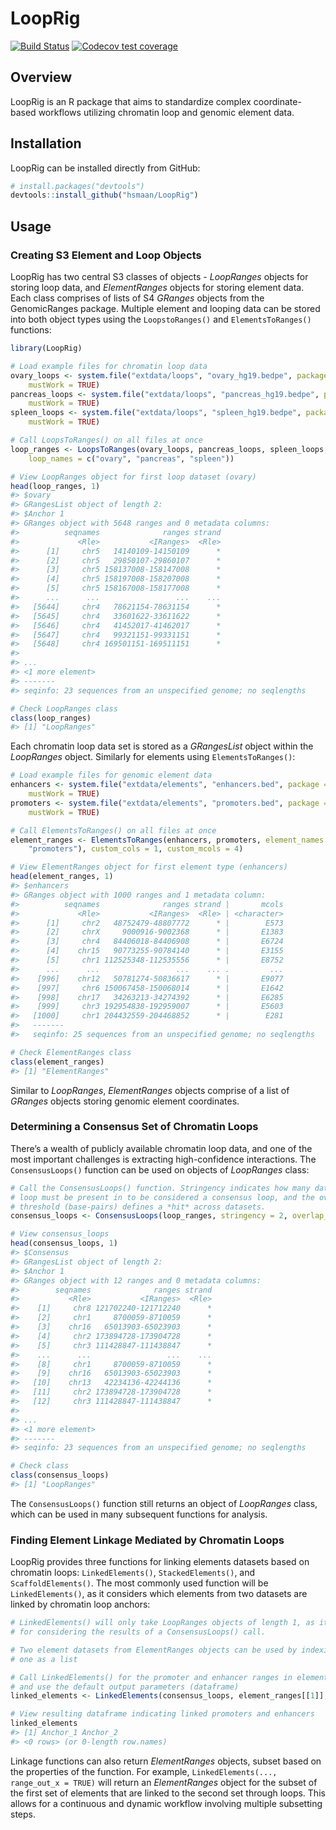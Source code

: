
<!-- README.md is generated from README.Rmd. Please edit that file -->

# LoopRig

[![Build
Status](https://travis-ci.com/hsmaan/LoopRig.svg?token=jBqxwnZzU1qwLZyzpxME&branch=master)](https://travis-ci.com/hsmaan/LoopRig)
[![Codecov test
coverage](https://codecov.io/gh/hsmaan/LoopKit/branch/master/graph/badge.svg)](https://codecov.io/gh/hsmaan/LoopKit?branch=master)

## Overview

LoopRig is an R package that aims to standardize complex
coordinate-based workflows utilizing chromatin loop and genomic element
data.

## Installation

LoopRig can be installed directly from GitHub:

``` r
# install.packages("devtools")
devtools::install_github("hsmaan/LoopRig")
```

## Usage

### Creating S3 Element and Loop Objects

LoopRig has two central S3 classes of objects - *LoopRanges* objects for
storing loop data, and *ElementRanges* objects for storing element data.
Each class comprises of lists of S4 *GRanges* objects from the
GenomicRanges package. Multiple element and looping data can be stored
into both object types using the `LoopstoRanges()` and
`ElementsToRanges()` functions:

``` r
library(LoopRig)

# Load example files for chromatin loop data
ovary_loops <- system.file("extdata/loops", "ovary_hg19.bedpe", package = "LoopRig", 
    mustWork = TRUE)
pancreas_loops <- system.file("extdata/loops", "pancreas_hg19.bedpe", package = "LoopRig", 
    mustWork = TRUE)
spleen_loops <- system.file("extdata/loops", "spleen_hg19.bedpe", package = "LoopRig", 
    mustWork = TRUE)

# Call LoopsToRanges() on all files at once
loop_ranges <- LoopsToRanges(ovary_loops, pancreas_loops, spleen_loops, custom_cols = 0, 
    loop_names = c("ovary", "pancreas", "spleen"))

# View LoopRanges object for first loop dataset (ovary)
head(loop_ranges, 1)
#> $ovary
#> GRangesList object of length 2:
#> $Anchor 1 
#> GRanges object with 5648 ranges and 0 metadata columns:
#>          seqnames              ranges strand
#>             <Rle>           <IRanges>  <Rle>
#>      [1]     chr5   14140109-14150109      *
#>      [2]     chr5   29850107-29860107      *
#>      [3]     chr5 158137008-158147008      *
#>      [4]     chr5 158197008-158207008      *
#>      [5]     chr5 158167008-158177008      *
#>      ...      ...                 ...    ...
#>   [5644]     chr4   78621154-78631154      *
#>   [5645]     chr4   33601622-33611622      *
#>   [5646]     chr4   41452017-41462017      *
#>   [5647]     chr4   99321151-99331151      *
#>   [5648]     chr4 169501151-169511151      *
#> 
#> ...
#> <1 more element>
#> -------
#> seqinfo: 23 sequences from an unspecified genome; no seqlengths

# Check LoopRanges class
class(loop_ranges)
#> [1] "LoopRanges"
```

Each chromatin loop data set is stored as a *GRangesList* object within
the *LoopRanges* object. Similarly for elements using
`ElementsToRanges()`:

``` r
# Load example files for genomic element data
enhancers <- system.file("extdata/elements", "enhancers.bed", package = "LoopRig", 
    mustWork = TRUE)
promoters <- system.file("extdata/elements", "promoters.bed", package = "LoopRig", 
    mustWork = TRUE)

# Call ElementsToRanges() on all files at once
element_ranges <- ElementsToRanges(enhancers, promoters, element_names = c("enhancers", 
    "promoters"), custom_cols = 1, custom_mcols = 4)

# View ElementRanges object for first element type (enhancers)
head(element_ranges, 1)
#> $enhancers
#> GRanges object with 1000 ranges and 1 metadata column:
#>          seqnames              ranges strand |       mcols
#>             <Rle>           <IRanges>  <Rle> | <character>
#>      [1]     chr2   48752479-48807772      * |        E573
#>      [2]     chrX     9000916-9002368      * |       E1383
#>      [3]     chr4   84406018-84406908      * |       E6724
#>      [4]    chr15   90773255-90784140      * |       E3155
#>      [5]     chr1 112525348-112535556      * |       E8752
#>      ...      ...                 ...    ... .         ...
#>    [996]    chr12   50781274-50836617      * |       E9077
#>    [997]     chr6 150067458-150068014      * |       E1642
#>    [998]    chr17   34263213-34274392      * |       E6285
#>    [999]     chr3 192954838-192959007      * |       E5603
#>   [1000]     chr1 204432559-204468852      * |        E281
#>   -------
#>   seqinfo: 25 sequences from an unspecified genome; no seqlengths

# Check ElementRanges class
class(element_ranges)
#> [1] "ElementRanges"
```

Similar to *LoopRanges*, *ElementRanges* objects comprise of a list of
*GRanges* objects storing genomic element coordinates.

### Determining a Consensus Set of Chromatin Loops

There’s a wealth of publicly available chromatin loop data, and one of
the most important challenges is extracting high-confidence
interactions. The `ConsensusLoops()` function can be used on objects of
*LoopRanges*
class:

``` r
# Call the ConsensusLoops() function. Stringency indicates how many datasets a
# loop must be present in to be considered a consensus loop, and the overlap
# threshold (base-pairs) defines a *hit* across datasets.
consensus_loops <- ConsensusLoops(loop_ranges, stringency = 2, overlap_threshold = 10)

# View consensus_loops
head(consensus_loops, 1)
#> $Consensus
#> GRangesList object of length 2:
#> $Anchor 1 
#> GRanges object with 12 ranges and 0 metadata columns:
#>        seqnames              ranges strand
#>           <Rle>           <IRanges>  <Rle>
#>    [1]     chr8 121702240-121712240      *
#>    [2]     chr1     8700059-8710059      *
#>    [3]    chr16   65013903-65023903      *
#>    [4]     chr2 173894728-173904728      *
#>    [5]     chr3 111428847-111438847      *
#>    ...      ...                 ...    ...
#>    [8]     chr1     8700059-8710059      *
#>    [9]    chr16   65013903-65023903      *
#>   [10]    chr13   42234136-42244136      *
#>   [11]     chr2 173894728-173904728      *
#>   [12]     chr3 111428847-111438847      *
#> 
#> ...
#> <1 more element>
#> -------
#> seqinfo: 23 sequences from an unspecified genome; no seqlengths

# Check class
class(consensus_loops)
#> [1] "LoopRanges"
```

The `ConsensusLoops()` function still returns an object of *LoopRanges*
class, which can be used in many subsequent functions for analysis.

### Finding Element Linkage Mediated by Chromatin Loops

LoopRig provides three functions for linking elements datasets based on
chromatin loops: `LinkedElements()`, `StackedElements()`, and
`ScaffoldElements()`. The most commonly used function will be
`LinkedElements()`, as it considers which elements from two datasets are
linked by chromatin loop
anchors:

``` r
# LinkedElements() will only take LoopRanges objects of length 1, as it is built
# for considering the results of a ConsensusLoops() call.

# Two element datasets from ElementRanges objects can be used by indexing each
# one as a list

# Call LinkedElements() for the promoter and enhancer ranges in element_ranges
# and use the default output parameters (dataframe)
linked_elements <- LinkedElements(consensus_loops, element_ranges[[1]], element_ranges[[2]])

# View resulting dataframe indicating linked promoters and enhancers
linked_elements
#> [1] Anchor_1 Anchor_2
#> <0 rows> (or 0-length row.names)
```

Linkage functions can also return *ElementRanges* objects, subset based
on the properties of the function. For example, `LinkedElements(...,
range_out_x = TRUE)` will return an *ElementRanges* object for the
subset of the first set of elements that are linked to the second set
through loops. This allows for a continuous and dynamic workflow
involving multiple subsetting steps.
